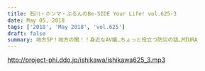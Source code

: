 ```yaml
---
title: 石川・ホンマ・ぶるんのBe-SIDE Your Life! vol.625-3
date: May 05, 2018
tags: ['2018', 'May 2018', 'vol.625']
draft: false
summary: 地方SP！地方の闇！！身近なAV嬢…ちょっと役立つ防災の話…MIURA
---
```


http://project-phi.ddo.jp/ishikawa/ishikawa625_3.mp3
